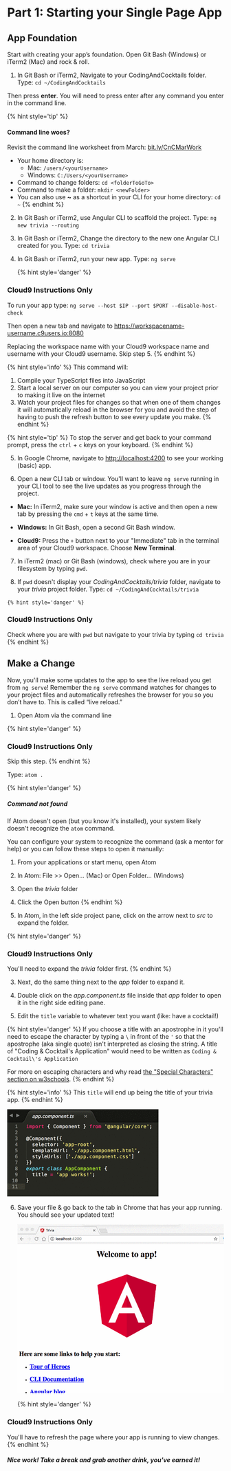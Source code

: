 # Part 1: Starting your Single Page App

## App Foundation
Start with creating your app’s foundation. Open Git Bash (Windows) or iTerm2 (Mac) and rock &amp; roll.

1.  In Git Bash or iTerm2, Navigate to your CodingAndCocktails folder. Type: `cd ~/CodingAndCocktails`

 Then press **enter**. You will need to press enter after any command you enter in the command line.

  {% hint style='tip' %}
#### Command line woes?
Revisit the command line worksheet from March:
[bit.ly/CnCMarWork](http://bit.ly/CnCMarWork)
  - Your home directory is:
    - Mac: `/users/<yourUsername>`
    - Windows: `C:/Users/<yourUsername>`
  - Command to change folders: `cd <folderToGoTo>`
  - Command to make a folder: `mkdir <newFolder>`
  - You can also use **~** as a shortcut in your CLI for your home directory: ``cd ~``
  {% endhint %}

2.  In Git Bash or iTerm2, use Angular CLI to scaffold the project. Type: `ng new trivia --routing`

3.  In Git Bash or iTerm2, Change the directory to the new one Angular CLI created for you. Type: `cd trivia`

4.  In Git Bash or iTerm2, run your new app. Type: `ng serve`

    {% hint style='danger' %}
### Cloud9 Instructions Only

To run your app type: `ng serve --host $IP --port $PORT --disable-host-check`

Then open a new tab and navigate to https://workspacename-username.c9users.io:8080

Replacing the workspace name with your Cloud9 workspace name and 
username with your Cloud9 username. Skip step 5.
    {% endhint %}

  {% hint style='info' %}
This command will:

1. Compile your TypeScript files into JavaScript
2. Start a local server on our computer so you can view your project prior to making it live on the internet
3. Watch your project files for changes so that when one of them changes it will automatically reload in the browser for you and avoid the step of having to push the refresh button to see every update you make.
  {% endhint %}
  
  {% hint style='tip' %}
To stop the server and get back to your command prompt, press the `ctrl` + `c` keys on your keyboard.
  {% endhint %}

5.  In Google Chrome, navigate to [http://localhost:4200](http://localhost:4200) to see your working (basic) app.

6. Open a new CLI tab or window. You'll want to leave `ng serve` running in your CLI tool to see the live updates as you progress through the project.
  
  * **Mac:** In iTerm2, make sure your window is active and then open a new tab by pressing the `cmd` + `t` keys at the same time.
  
  * **Windows:** In Git Bash, open a second Git Bash window. 
  
  * **Cloud9:** Press the `+` button next to your "Immediate" tab in the terminal area of your Cloud9 workspace. Choose **New Terminal**.
  
7. In iTerm2 (mac) or Git Bash (windows), check where you are in your filesystem by typing `pwd`.

  1. If `pwd` doesn't display your _CodingAndCocktails/trivia_ folder, navigate to your _trivia_ project folder. Type: `cd ~/CodingAndCocktails/trivia`
  
    {% hint style='danger' %}
### Cloud9 Instructions Only

Check where you are with `pwd` but navigate to your trivia by typing `cd trivia`
  {% endhint %}

## Make a Change

Now, you'll make some updates to the app to see the live reload you get from `ng serve`! Remember the `ng serve` command watches for changes to your project files and automatically refreshes the browser for you so you don’t have to.  This is called “live reload.”

1.  Open Atom via the command line

  {% hint style='danger' %}
### Cloud9 Instructions Only

Skip this step.
  {% endhint %}

  Type: `atom .`

  {% hint style='danger' %}
##### Command not found

If Atom doesn't open (but you know it's installed), your system likely doesn't recognize the `atom` command.

You can configure your system to recognize the command (ask a mentor for help) or you can follow these steps to open it manually:
  1. From your applications or start menu, open Atom
  2. In Atom: File >> Open... (Mac) or Open Folder... (Windows)
  3. Open the _trivia_ folder
  4. Click the Open button
  {% endhint %}

2. In Atom, in the left side project pane, click on the arrow next to _src_ to expand the folder.

  {% hint style='danger' %}
### Cloud9 Instructions Only

You'll need to expand the _trivia_ folder first.
  {% endhint %}

3. Next, do the same thing next to the _app_ folder to expand it.

4. Double click on the _app.component.ts_ file inside that _app_ folder to open it in the right side editing pane.

5.  Edit the `title` variable to whatever text you want (like: have a cocktail!)

  {% hint style='danger' %}
If you choose a title with an apostrophe in it you'll need to escape the character by typing a `\` in front of the `'` so that the apostrophe (aka single quote) isn't interpreted as closing the string.  A title of "Coding & Cocktail's Application" would need to be written as `Coding & Cocktail\'s Application`

For more on escaping characters and why read [the "Special Characters" section on w3schools](https://www.w3schools.com/js/js_strings.asp).
  {% endhint %}

  {% hint style='info' %}
This `title` will end up being the title of your trivia app.
  {% endhint %}

  ![](/images/image11.gif)

6.  Save your file & go back to the tab in Chrome that has your app running. You should see your updated text!

    ![](/images/appUpdate.gif)
    
    {% hint style='danger' %}
### Cloud9 Instructions Only

You'll have to refresh the page where your app is running to view changes.
  {% endhint %}

##### Nice work! Take a break and grab another drink, you've earned it!
